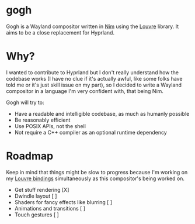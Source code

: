 # gogh
Gogh is a Wayland compositor written in [Nim](https://nim-lang.org) using the [Louvre](https://github.com/CuarzoSoftware/Louvre) library. It aims to be a close replacement for Hyprland.

# Why?
I wanted to contribute to Hyprland but I don't really understand how the codebase works (I have no clue if it's actually awful, like some folks have told me or it's just skill issue on my part), so I decided to write a Wayland compositor in a language I'm very confident with, that being Nim.

Gogh will try to:
- Have a readable and intelligible codebase, as much as humanly possible
- Be reasonably efficient
- Use POSIX APIs, not the shell
- Not require a C++ compiler as an optional runtime dependency

# Roadmap
Keep in mind that things might be slow to progress because I'm working on my [Louvre bindings](https://github.com/xTrayambak/nim-louvre) simultaneously as this compositor's being worked on.
- Get stuff rendering [X]
- Dwindle layout [ ]
- Shaders for fancy effects like blurring [ ]
- Animations and transitions [ ]
- Touch gestures [ ]
